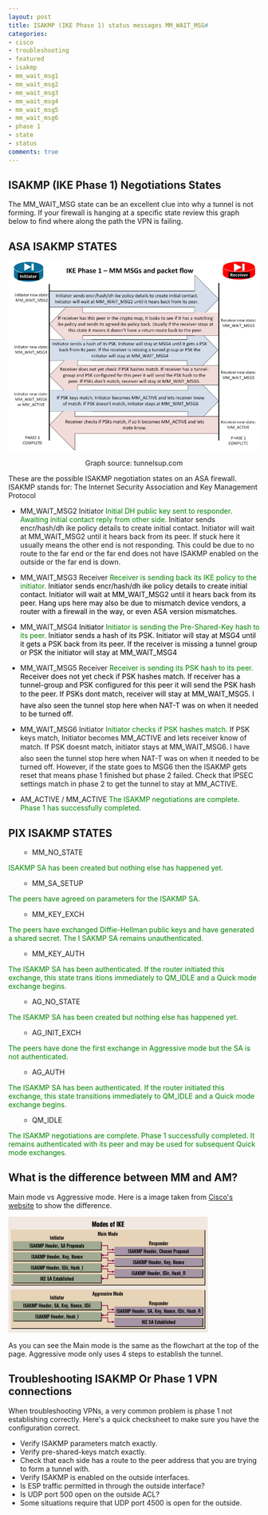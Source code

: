 ```yaml
---
layout: post
title: ISAKMP (IKE Phase 1) status messages MM_WAIT_MSG#
categories:
- cisco
- troubleshooting
- featured
- isakmp
- mm_wait_msg1
- mm_wait_msg2
- mm_wait_msg3
- mm_wait_msg4
- mm_wait_msg5
- mm_wait_msg6
- phase 1
- state
- status
comments: true
---
```

## ISAKMP (IKE Phase 1) Negotiations States
The MM\_WAIT\_MSG state can be an excellent clue into why a tunnel is not forming. If your firewall is hanging at a specific state review this graph below to find where along the path the VPN is failing.

## ASA ISAKMP STATES

![IKE Phase Messages - IMG](/images/IKE_Phase1_MSGs.png)

<p style="text-align: center;">Graph source: tunnelsup.com</p>

These are the possible ISAKMP negotiation states on an ASA firewall. ISAKMP stands for: The Internet Security Association and Key Management Protocol

<ul>
	<li>MM_WAIT_MSG2 Initiator<span style="color: #008000;">
Initial DH public key sent to responder. Awaiting initial contact reply from other side.</span>
Initiator sends encr/hash/dh ike policy details to create initial contact. Initiator will wait at MM_WAIT_MSG2 until it hears back from its peer. If stuck here it usually means the other end is not responding. This could be due to no route to the far end or the far end does not have ISAKMP enabled on the outside or the far end is down.</li>
</ul>
<ul>
	<li>MM_WAIT_MSG3 Receiver<span style="color: #008000;">
Receiver is sending back its IKE policy to the initiator.</span><span style="color: #008000;"><span style="color: #000000;">
Initiator sends encr/hash/dh ike policy details to create initial contact. Initiator will wait at MM_WAIT_MSG2 until it hears back from its peer. Hang ups here may also be due to mismatch device vendors, a router with a firewall in the way, or even ASA version mismatches.</span></span></li>
</ul>
<ul>
	<li>MM_WAIT_MSG4<span style="color: #008000;"><span style="color: #000000;"> Initiator
<span style="color: #008000;">Initiator is sending the Pre-Shared-Key hash to its peer.</span>
Initiator sends a hash of its PSK. Initiator will stay at MSG4 until it gets a PSK back from its peer. If the receiver is missing a tunnel group or PSK the initiator will stay at MM_WAIT_MSG4
</span></span></li>
</ul>
<ul>
	<li>MM_WAIT_MSG5 Receiver
<span style="color: #008000;">Receiver is sending its PSK hash to its peer.</span><span style="color: #008000;"><span style="color: #000000;">
Receiver does not yet check if PSK hashes match. If receiver has a tunnel-group and PSK configured for this peer it will send the PSK hash to the peer. If PSKs dont match, receiver will stay at MM_WAIT_MSG5. I have also seen the tunnel stop here when NAT-T was on when it needed to be turned off.
</span></span></li>
</ul>
<ul>
	<li>MM_WAIT_MSG6 Initiator
<span style="color: #008000;">Initiator checks if PSK hashes match.</span>
If PSK keys match, Initiator becomes MM_ACTIVE and lets receiver know of match. If PSK doesnt match, initiator stays at MM_WAIT_MSG6. I have also seen the tunnel stop here when NAT-T was on when it needed to be turned off.
However, if the state goes to MSG6 then the ISAKMP gets reset that means phase 1 finished but phase 2 failed. Check that IPSEC settings match in phase 2 to get the tunnel to stay at MM_ACTIVE.</li>
</ul>
<ul>
	<li>AM_ACTIVE / MM_ACTIVE<span style="color: #008000;">
The ISAKMP negotiations are complete. Phase 1 has successfully completed.</span></li>
</ul>

## PIX ISAKMP STATES
<ul>
<ul>
	<li>MM_NO_STATE</li>
</ul>
</ul>
<span style="color: #008000;">ISAKMP SA has been created but nothing else has happened yet.</span>
<ul>
<ul>
	<li>MM_SA_SETUP</li>
</ul>
</ul>
<span style="color: #008000;">The peers have agreed on parameters for the ISAKMP SA.</span>
<ul>
<ul>
	<li>MM_KEY_EXCH</li>
</ul>
</ul>
<span style="color: #008000;">The peers have exchanged Diffie-Hellman public keys and have generated a shared secret. The I SAKMP SA remains unauthenticated.</span>
<ul>
<ul>
	<li>MM_KEY_AUTH</li>
</ul>
</ul>
<span style="color: #008000;">The ISAKMP SA has been authenticated. If the router initiated this exchange, this state trans itions immediately to QM_IDLE and a Quick mode exchange begins.</span>
<ul>
<ul>
	<li>AG_NO_STATE</li>
</ul>
</ul>
<span style="color: #008000;">The ISAKMP SA has been created but nothing else has happened yet.</span>
<ul>
<ul>
	<li>AG_INIT_EXCH</li>
</ul>
</ul>
<span style="color: #008000;">The peers have done the first exchange in Aggressive mode but the SA is not authenticated.</span>
<ul>
<ul>
	<li>AG_AUTH</li>
</ul>
</ul>
<span style="color: #008000;">The ISAKMP SA has been authenticated. If the router initiated this exchange, this state transitions immediately to QM_IDLE and a Quick mode exchange begins.</span>
<ul>
<ul>
	<li>QM_IDLE</li>
</ul>
</ul>
<span style="color: #008000;">The ISAKMP negotiations are complete. Phase 1 successfully completed. It remains authenticated with its peer and may be used for subsequent Quick mode exchanges.</span>

## What is the difference between MM and AM?
Main mode vs Aggressive mode. Here is a image taken from <a href="https://supportforums.cisco.com/docs/DOC-8125">Cisco's website</a> to show the difference.

![MM AM - IMG](/images/ws22.gif)

As you can see the Main mode is the same as the flowchart at the top of the page. Aggressive mode only uses 4 steps to establish the tunnel.


## Troubleshooting ISAKMP Or Phase 1 VPN connections

When troubleshooting VPNs, a very common problem is phase 1 not establishing correctly. Here's a quick checksheet to make sure you have the configuration correct.
<ul>
	<li>Verify ISAKMP parameters match exactly.</li>
	<li>Verify pre-shared-keys match exactly.</li>
	<li>Check that each side has a route to the peer address that you are trying to form a tunnel with.</li>
	<li>Verify ISAKMP is enabled on the outside interfaces.</li>
	<li>Is ESP traffic permitted in through the outside interface?</li>
	<li>Is UDP port 500 open on the outside ACL?</li>
	<li>Some situations require that UDP port 4500 is open for the outside.</li>
</ul>
